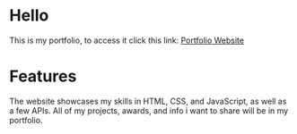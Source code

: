 # Hello
This is my portfolio, to access it click this link:
[Portfolio Website](https://nalabportfolio.netlify.app)

# Features
The website showcases my skills in HTML, CSS, and JavaScript, as well as a few APIs.
All of my projects, awards, and info i want to share will be in my portfolio.
